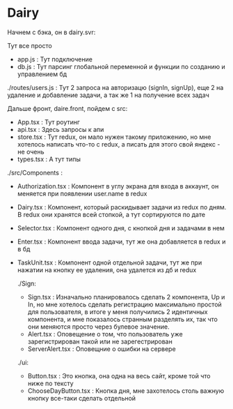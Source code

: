 # Dairy
Начнем с бэка, он в dairy.svr:

  Тут все просто
  - app.js : Тут подключение
  - db.js : Тут парсинг глобальной переменной и функции по созданию и управлением бд
  
  ./routes/users.js : Тут 2 запроса на авторизацю (signIn, signUp), еще 2 на удаление и добавление задачи, а так же 1 на получение всех задач

Дальше фронт, daire.front, пойдем с src:

  - App.tsx : Тут роутинг
  - api.tsx : Здесь запросы к апи
  - store.tsx : Тут redux, он мало нужен такому приложению, но мне хотелось написать что-то с redux, а писать для этого свой яндекс - не очень
  - types.tsx : А тут типы

  ./src/Components :

  - Authorization.tsx : Компонент в углу экрана для входа в аккаунт, он меняется при появлении user.name в redux
  - Dairy.tsx : Компонент, который раскидывает задачи из redux по дням. В redux они хранятся всей стопкой, а тут сортируются по дате
  - Selector.tsx : Компонент одного дня, с кнопкой дня и задачами в нем
  - Enter.tsx : Компонент ввода задачи, тут же она добавляется в redux и в бд
  - TaskUnit.tsx : Компонент одной отдельной задачи, тут же при нажатии на кнопку ее удаления, она удалется из дб и redux
  
  
    ./Sign:
    
      - Sign.tsx : Изначально планировалось сделать 2 компонента, Up и In, но мне хотелось сделать регистрацию максимально простой для пользователя, в итоге у меня получились 2 идентичных компонента, и мне показалось странным разделять их, так что они меняются просто через булевое значение. 
      - Alert.tsx : Оповещение о том, что пользователь уже зарегистрирован такой или не зарегестрирован
      - ServerAlert.tsx : Оповещние о ошибки на сервере

    ./ui:

      - Button.tsx : Это кнопка, она одна на весь сайт, кроме той что ниже по тексту
      - ChooseDayButton.tsx : Кнопка дня, мне захотелось столь важную кнопку все-таки сделать отдельной
      

